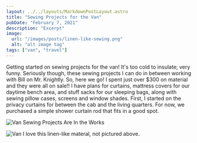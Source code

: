 ```yaml
---
layout: ../../layouts/MarkdownPostLayout.astro
title: "Sewing Projects for the Van"
pubDate: "February 7, 2021"
description: "Excerpt"
image:
  url: "/images/posts/linen-like-sewing.png"
  alt: "alt image tag"
tags: ["van", "travel"]
---
```


Getting started on sewing projects for the van! It's too cold to insulate; very funny. Seriously though, these sewing projects I can do in between working with Bill on Mr. Knightly. So, here we go! I spent just over $300 on material and they were all on sale!! I have plans for curtains, mattress covers for our daytime bench area, and stuff sacks for our sleeping bags, along with sewing pillow cases, screens and window shades. First, I started on the privacy curtains for between the cab and the living quarters. For now, we purchased a simple shower curtain rod that fits in a good spot.

![Van](/images/posts/IMG_0948.jpeg)
Sewing Projects Are In the Works

![Van](/images/posts/IMG_0957.jpeg)
I love this linen-like materal, not pictured above.
